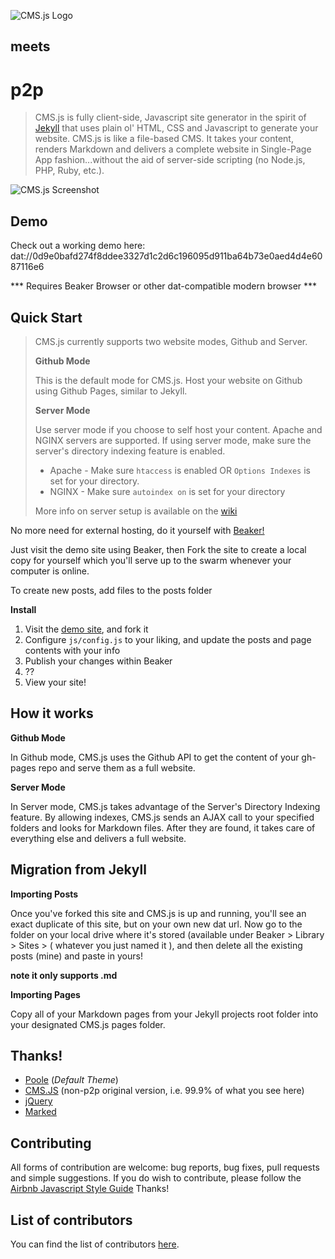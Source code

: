![CMS.js Logo](https://raw.githubusercontent.com/cdmedia/cms.js/gh-pages/img/logo-md.png)

## meets

# p2p 


>CMS.js is fully client-side, Javascript site generator in the spirit of [Jekyll](https://github.com/jekyll/jekyll)
>that uses plain ol' HTML, CSS and Javascript to generate your website. CMS.js is like a file-based CMS.
>It takes your content, renders Markdown and delivers a complete website in Single-Page
>App fashion...without the aid of server-side scripting (no Node.js, PHP, Ruby, etc.).

![CMS.js Screenshot](https://raw.githubusercontent.com/cdmedia/cms.js/gh-pages/img/screenshot.png)


## Demo

Check out a working demo here: dat://0d9e0bafd274f8ddee3327d1c2d6c196095d911ba64b73e0aed4d4e6087116e6

*** Requires Beaker Browser or other dat-compatible modern browser ***

## Quick Start

>CMS.js currently supports two website modes, Github and Server.
>
>**Github Mode**
>
>This is the default mode for CMS.js. Host your website on Github using
>Github Pages, similar to Jekyll.
>
>**Server Mode**
>
>Use server mode if you choose to self host your content. Apache and NGINX servers are supported.
>If using server mode, make sure the server's directory indexing feature is enabled.
>
>* Apache - Make sure `htaccess` is enabled OR `Options Indexes` is set for your directory.
>* NGINX - Make sure `autoindex on` is set for your directory
>
>More info on server setup is available on the [wiki](https://github.com/cdmedia/cms.js/wiki/Server-Support-&-Setup)

No more need for external hosting, do it yourself with [Beaker!](https://beakerbrowser.com/)

Just visit the demo site using Beaker, then Fork the site to create a local copy for yourself which you'll serve up to the swarm whenever your computer is online. 

To create new posts, add files to the posts folder

**Install**

1. Visit the [demo site](dat://0d9e0bafd274f8ddee3327d1c2d6c196095d911ba64b73e0aed4d4e6087116e6/), and fork it
2. Configure `js/config.js` to your liking, and update the posts and page contents with your info
3. Publish your changes within Beaker
4. ??
5. View your site!


## How it works

**Github Mode**

In Github mode, CMS.js uses the Github API to get the content of your gh-pages repo
and serve them as a full website.

**Server Mode**

In Server mode, CMS.js takes advantage of the Server's Directory Indexing feature. By allowing indexes,
CMS.js sends an AJAX call to your specified folders and looks for Markdown files.
After they are found, it takes care of everything else and delivers a full website.


## Migration from Jekyll

**Importing Posts**

Once you've forked this site and CMS.js is up and running, you'll see an exact duplicate of this site, but on your own new dat url. Now go to the folder on your local drive where it's stored (available under Beaker > Library > Sites > ( whatever you just named it ), and then delete all the existing posts (mine) and paste in yours!

**note it only supports .md**

**Importing Pages**

Copy all of your Markdown pages from your Jekyll projects root folder into your designated
CMS.js pages folder.


## Thanks!

* [Poole](https://github.com/poole/poole) (*Default Theme*)
* [CMS.JS](https://github.com/cdmedia/cms.js) (non-p2p original version, i.e. 99.9% of what you see here)
* [jQuery](https://jquery.com/)
* [Marked](https://github.com/chjj/marked)


## Contributing

All forms of contribution are welcome: bug reports, bug fixes, pull requests and simple suggestions.
If you do wish to contribute, please follow the [Airbnb Javascript Style Guide](https://github.com/airbnb/javascript/tree/master/es5) Thanks!


## List of contributors

You can find the list of contributors [here](https://github.com/cdmedia/cms.js/graphs/contributors).
